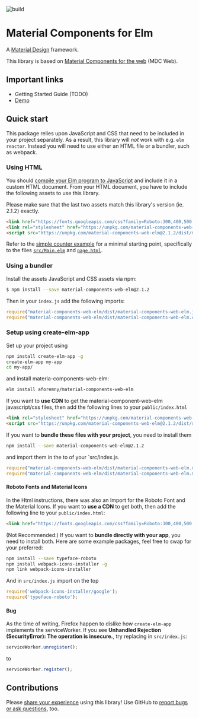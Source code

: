 ![build](https://github.com/aforemny/material-components-web-elm/workflows/build/badge.svg)

# Material Components for Elm

A [Material Design](https://material.io/design) framework.

This library is based on [Material Components for the
web](https://github.com/material-components/material-components-web) (MDC Web).


## Important links

- Getting Started Guide (TODO)
- [Demo](https://aforemny.github.io/material-components-web-elm)


## Quick start

This package relies upon JavaScript and CSS that need to be included in your
project separately. As a result, this library will *not* work with e.g. `elm
reactor`. Instead you will need to use either an HTML file or a bundler, such
as webpack.


### Using HTML
 
You should [compile your Elm program to
JavaScript](https://guide.elm-lang.org/install/elm.html#elm-make) and include it
in a custom HTML document. From your HTML document, you have to include the
following assets to use this library.

Please make sure that the last two assets match this library's version (ie.
2.1.2) exactly.

```html
<link href="https://fonts.googleapis.com/css?family=Roboto:300,400,500|Material+Icons" rel="stylesheet">
<link rel="stylesheet" href="https://unpkg.com/material-components-web-elm@2.1.2/dist/material-components-web-elm.min.css">
<script src="https://unpkg.com/material-components-web-elm@2.1.2/dist/material-components-web-elm.min.js"></script>
```

Refer to the [simple counter
example](https://github.com/aforemny/material-components-web-elm/blob/master/examples/simple-counter)
for a minimal starting point, specifically to the files
[`src/Main.elm`](https://github.com/aforemny/material-components-web-elm/blob/master/examples/simple-counter/src/Main.elm)
and
[`page.html`](https://github.com/aforemny/material-components-web-elm/blob/master/examples/simple-counter/page.html).


### Using a bundler

Install the assets JavaScript and CSS assets via npm:

```sh
$ npm install --save material-components-web-elm@2.1.2
```

Then in your `index.js` add the following imports:

```js
require("material-components-web-elm/dist/material-components-web-elm.js");
require("material-components-web-elm/dist/material-components-web-elm.css");
```

### Setup using create-elm-app

Set up your project using

```sh
npm install create-elm-app -g
create-elm-app my-app
cd my-app/
```
and install materia-components-web-elm:

```sh
elm install aforemny/material-components-web-elm
```
If you want to **use CDN** to get the material-component-web-elm javascript/css files, then add the following lines to your `public/index.html`

```html
<link rel="stylesheet" href="https://unpkg.com/material-components-web-elm@2.1.2/dist/material-components-web-elm.min.css">
<script src="https://unpkg.com/material-components-web-elm@2.1.2/dist/material-components-web-elm.min.js"></script>
```

If you want to **bundle these files with your project**, you need to install them 
```sh
npm install --save material-components-web-elm@2.1.2
```
and import them in the to of your `src/index.js.

```js
require("material-components-web-elm/dist/material-components-web-elm.min.js");
require("material-components-web-elm/dist/material-components-web-elm.min.css");
```
#### Roboto Fonts and Material Icons

In the Html instructions, there was also an Import for the Roboto Font and the Material Icons. 
If you want to **use a CDN** to get both, then add the following line to your `public/index.html`:

```html
<link href="https://fonts.googleapis.com/css?family=Roboto:300,400,500|Material+Icons" rel="stylesheet">
```
(Not Recommended:) If you want to **bundle directly with your app**, you need to install both. Here are some example packages, feel free to swap for your preferred:

```sh
npm install --save typeface-roboto
npm install webpack-icons-installer -g
npm link webpack-icons-installer
```
And in `src/index.js` import on the top

```js
require('webpack-icons-installer/google');
require('typeface-roboto');
```


#### Bug
As the time of writing, Firefox happen to dislike how `create-elm-app` implements the serviceWorker. If you see **Unhandled Rejection (SecurityError): The operation is insecure.**, try replacing in `src/index.js`:

```js
serviceWorker.unregister();
```
to 
```js
serviceWorker.register();
```

## Contributions

Please [share your
experience](https://github.com/aforemny/material-components-web-elm/issues)
using this library! Use GitHub to [report bugs or ask
questions](https://github.com/aforemny/material-components-web-elm/issues),
too.
